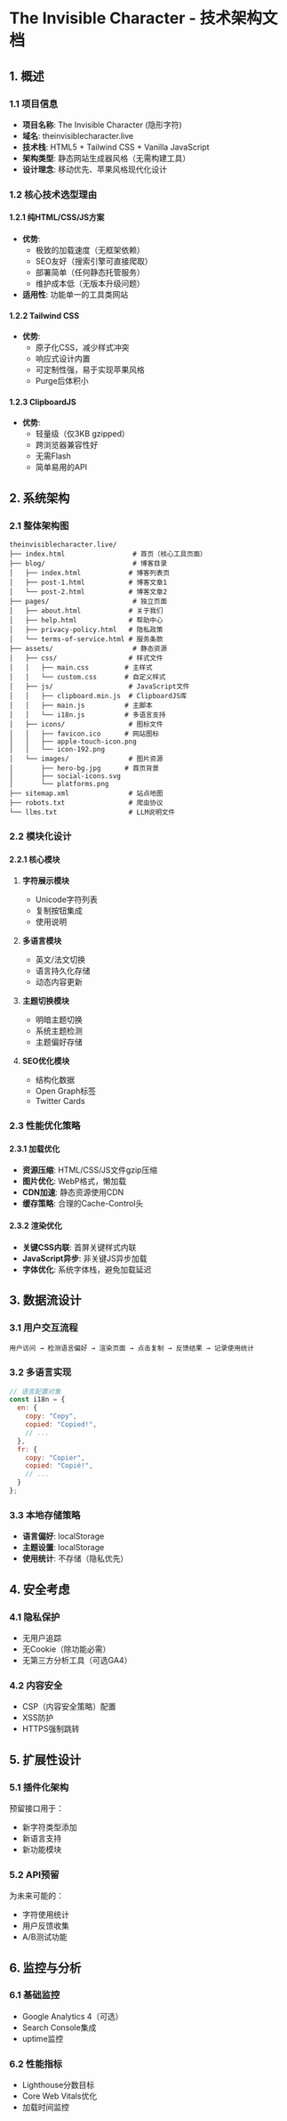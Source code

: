# The Invisible Character - 技术架构文档

## 1. 概述

### 1.1 项目信息
- **项目名称**: The Invisible Character (隐形字符)
- **域名**: theinvisiblecharacter.live
- **技术栈**: HTML5 + Tailwind CSS + Vanilla JavaScript
- **架构类型**: 静态网站生成器风格（无需构建工具）
- **设计理念**: 移动优先、苹果风格现代化设计

### 1.2 核心技术选型理由

#### 1.2.1 纯HTML/CSS/JS方案
- **优势**:
  - 极致的加载速度（无框架依赖）
  - SEO友好（搜索引擎可直接爬取）
  - 部署简单（任何静态托管服务）
  - 维护成本低（无版本升级问题）
- **适用性**: 功能单一的工具类网站

#### 1.2.2 Tailwind CSS
- **优势**:
  - 原子化CSS，减少样式冲突
  - 响应式设计内置
  - 可定制性强，易于实现苹果风格
  - Purge后体积小

#### 1.2.3 ClipboardJS
- **优势**:
  - 轻量级（仅3KB gzipped）
  - 跨浏览器兼容性好
  - 无需Flash
  - 简单易用的API

## 2. 系统架构

### 2.1 整体架构图

```
theinvisiblecharacter.live/
├── index.html                 # 首页（核心工具页面）
├── blog/                      # 博客目录
│   ├── index.html            # 博客列表页
│   ├── post-1.html           # 博客文章1
│   └── post-2.html           # 博客文章2
├── pages/                     # 独立页面
│   ├── about.html            # 关于我们
│   ├── help.html             # 帮助中心
│   ├── privacy-policy.html   # 隐私政策
│   └── terms-of-service.html # 服务条款
├── assets/                    # 静态资源
│   ├── css/                  # 样式文件
│   │   ├── main.css         # 主样式
│   │   └── custom.css       # 自定义样式
│   ├── js/                   # JavaScript文件
│   │   ├── clipboard.min.js  # ClipboardJS库
│   │   ├── main.js          # 主脚本
│   │   └── i18n.js          # 多语言支持
│   ├── icons/                # 图标文件
│   │   ├── favicon.ico      # 网站图标
│   │   ├── apple-touch-icon.png
│   │   └── icon-192.png
│   └── images/               # 图片资源
│       ├── hero-bg.jpg      # 首页背景
│       ├── social-icons.svg
│       └── platforms.png
├── sitemap.xml               # 站点地图
├── robots.txt                # 爬虫协议
└── llms.txt                  # LLM说明文件
```

### 2.2 模块化设计

#### 2.2.1 核心模块
1. **字符展示模块**
   - Unicode字符列表
   - 复制按钮集成
   - 使用说明

2. **多语言模块**
   - 英文/法文切换
   - 语言持久化存储
   - 动态内容更新

3. **主题切换模块**
   - 明暗主题切换
   - 系统主题检测
   - 主题偏好存储

4. **SEO优化模块**
   - 结构化数据
   - Open Graph标签
   - Twitter Cards

### 2.3 性能优化策略

#### 2.3.1 加载优化
- **资源压缩**: HTML/CSS/JS文件gzip压缩
- **图片优化**: WebP格式，懒加载
- **CDN加速**: 静态资源使用CDN
- **缓存策略**: 合理的Cache-Control头

#### 2.3.2 渲染优化
- **关键CSS内联**: 首屏关键样式内联
- **JavaScript异步**: 非关键JS异步加载
- **字体优化**: 系统字体栈，避免加载延迟

## 3. 数据流设计

### 3.1 用户交互流程
```
用户访问 → 检测语言偏好 → 渲染页面 → 点击复制 → 反馈结果 → 记录使用统计
```

### 3.2 多语言实现
```javascript
// 语言配置对象
const i18n = {
  en: {
    copy: "Copy",
    copied: "Copied!",
    // ...
  },
  fr: {
    copy: "Copier",
    copied: "Copié!",
    // ...
  }
};
```

### 3.3 本地存储策略
- **语言偏好**: localStorage
- **主题设置**: localStorage
- **使用统计**: 不存储（隐私优先）

## 4. 安全考虑

### 4.1 隐私保护
- 无用户追踪
- 无Cookie（除功能必需）
- 无第三方分析工具（可选GA4）

### 4.2 内容安全
- CSP（内容安全策略）配置
- XSS防护
- HTTPS强制跳转

## 5. 扩展性设计

### 5.1 插件化架构
预留接口用于：
- 新字符类型添加
- 新语言支持
- 新功能模块

### 5.2 API预留
为未来可能的：
- 字符使用统计
- 用户反馈收集
- A/B测试功能

## 6. 监控与分析

### 6.1 基础监控
- Google Analytics 4（可选）
- Search Console集成
- uptime监控

### 6.2 性能指标
- Lighthouse分数目标
- Core Web Vitals优化
- 加载时间监控